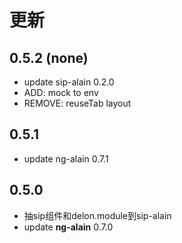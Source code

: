 
# 更新

## 0.5.2 (none)

* update sip-alain 0.2.0
* ADD: mock to env
* REMOVE: reuseTab layout

## 0.5.1

* update ng-alain 0.7.1

## 0.5.0

* 抽sip组件和delon.module到sip-alain
* update **ng-alain**  0.7.0
